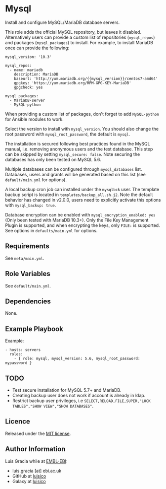 Mysql
=====
Install and configure MySQL/MariaDB database servers.

This role adds the official MySQL repository, but leaves it disabled. Alternatively users can provide a custom list of repositories (`mysql_repos`) and packages (`mysql_packages`) to install. For example, to install MariaDB once can provide the following:

```
mysql_version: '10.3'

mysql_repos:
  - name: mariadb
    description: MariaDB
    baseurl: 'http://yum.mariadb.org/{{mysql_version}}/centos7-amd64'
    gpgkey: 'https://yum.mariadb.org/RPM-GPG-KEY-MariaDB'
    gpgcheck: yes

mysql_packages:
  - MariaDB-server
  - MySQL-python
```

When providing a custom list of packages, don't forget to add `MySQL-python` for Ansible modules to work.

Select the version to install with `mysql_version`. You should also change the root password with `mysql_root_password`, the default is `mysql`.

The installation is secured following best practices found in the MySQL manual, i.e. removing anonymous users and the test database. This step can be skipped by setting `mysql_secure: false`. Note securing the databases has only been tested on MySQL 5.6.

Multiple databases can be configured through `mysql_databases` list. Databases, users and grants will be generated based on this list (see `default/main.yml` for options).

A local backup cron job can installed under the `mysqlbck` user. The template backup script is located in `templates/backup_all.sh.j2`. Note the default behavior has changed in v2.0.0, users need to explicitly activate this options with `mysql_backup: true`.

Database encryption can be enabled with `mysql_encryption_enabled: yes` (Only been tested with MariaDB 10.3+). Only the File Key Management Plugin is supported, and when encrypting the keys, only `FILE:` is supported. See options in `defaults/main.yml` for options.

Requirements
------------
See `meta/main.yml`.

Role Variables
--------------
See `default/main.yml`.

Dependencies
------------
None.

Example Playbook
----------------
Example:
```
- hosts: servers
  roles:
    - { role: mysql, mysql_version: 5.6, mysql_root_password: mypassword }
```

TODO
----
- Test secure installation for MySQL 5.7+ and MariaDB.
- Creating backup user does not work if account is already in ldap.
- Restrict backup user privileges, i.e `SELECT,RELOAD,FILE,SUPER,"LOCK TABLES","SHOW VIEW","SHOW DATABASES"`.

Licence
-------
Released under the [MIT license](https://opensource.org/licenses/MIT).

Author Information
------------------
Luis Gracia while at [EMBL-EBI](http://www.ebi.ac.uk/):
- luis.gracia [at] ebi.ac.uk
- GitHub at [luisico](https://github.com/luisico)
- Galaxy at [luisico](https://galaxy.ansible.com/luisico)
